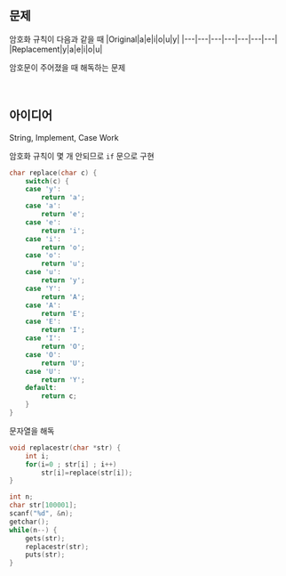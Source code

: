 ## 문제
암호화 규칙이 다음과 같을 때
|Original|a|e|i|o|u|y|
|---|---|---|---|---|---|---|
|Replacement|y|a|e|i|o|u|

암호문이 주어졌을 때 해독하는 문제

<br/>

## 아이디어
String, Implement, Case Work

암호화 규칙이 몇 개 안되므로 `if` 문으로 구현
```c
char replace(char c) {
	switch(c) {
	case 'y':
		return 'a';
	case 'a':
		return 'e';
	case 'e':
		return 'i';
	case 'i':
		return 'o';
	case 'o':
		return 'u';
	case 'u':
		return 'y';
	case 'Y':
		return 'A';
	case 'A':
		return 'E';
	case 'E':
		return 'I';
	case 'I':
		return 'O';
	case 'O':
		return 'U';
	case 'U':
		return 'Y';
	default:
		return c;
	}
}
```
문자열을 해독
```c
void replacestr(char *str) {
	int i;
	for(i=0 ; str[i] ; i++)
		str[i]=replace(str[i]);
}

int n;
char str[100001];
scanf("%d", &n);
getchar();
while(n--) {
	gets(str);
	replacestr(str);
	puts(str);
}
```